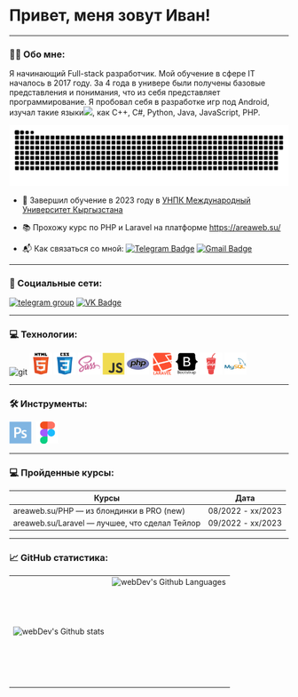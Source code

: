 # Привет, меня зовут Иван!
---
### :man_technologist: Обо мне:
Я начинающий Full-stack разработчик. Мой обучение в сфере IT началось в 2017 году. За 4 года в универе были получены базовые представления и понимания, что из себя представляет программирование. Я пробовал себя в разработке игр под Android, изучал такие языки<img src="https://media.giphy.com/media/WUlplcMpOCEmTGBtBW/giphy.gif" width="30px">, как C++, С#, Python, Java, JavaScript, PHP.

<p align="center">
 <img width="600" src="/github-snake.svg" alt="snake"/>
</p>
<!--
   <a href=""><img width="35%" align="right" alt="Github" src="/work.gif" /></a>
   -->

- 🏢 Завершил обучение в 2023 году в <a href="https://muk.iuk.kg">УНПК Международный Университет Кыргызстана</a>

- 📚 Прохожу курс по PHP и Laravel на платформе https://areaweb.su/

<!-- :zap: Являюсь старшим студентом на курсе Веб-разработки Яндекс Практикум.-->

- 📬 Как связаться со мной: [![Telegram Badge](https://img.shields.io/badge/-@digidon727-blue?style=flat-square&logo=Telegram&logoColor=white)](https://t.me/digidon727) [![Gmail Badge](https://img.shields.io/badge/-ivntik77@gmail.com-c14438?style=flat-square&logo=Gmail&logoColor=white&link=mailto:ivntik77@gmail.com)](mailto:ivntik77@gmail.com)


---

### 🤝 Социальные сети:
<div id="badges">
   <a href="https://t.me/digidon727" target="_blank"><img src="https://cdn-icons-png.flaticon.com/512/2111/2111646.png" width="40" height="40" alt="telegram group" /></a> <a href="https://vk.com/i.tikhonov1999" target="_blank"><img src="https://cdn-icons-png.flaticon.com/512/145/145813.png" width="40" height="40" alt="VK Badge"/></a>
</div>

---

### 💻 Технологии:
<div>
<img src="https://www.vectorlogo.zone/logos/git-scm/git-scm-icon.svg" alt="git" width="40" height="40"/>
<img src="https://raw.githubusercontent.com/devicons/devicon/master/icons/html5/html5-original-wordmark.svg" alt="html5" width="40" height="40"/>
<img src="https://raw.githubusercontent.com/devicons/devicon/master/icons/css3/css3-original-wordmark.svg" alt="css3" width="40" height="40"/>
<img src="https://raw.githubusercontent.com/devicons/devicon/master/icons/sass/sass-original.svg" alt="sass" width="40" height="40"/>
<img src="https://raw.githubusercontent.com/devicons/devicon/master/icons/javascript/javascript-original.svg" alt="javascript" width="40" height="40"/>
<img src="https://raw.githubusercontent.com/devicons/devicon/master/icons/php/php-original.svg" alt="php" width="40" height="40"/>
<img src="https://raw.githubusercontent.com/devicons/devicon/master/icons/laravel/laravel-plain-wordmark.svg" alt="laravel" width="40" height="40"/>
<img src="https://raw.githubusercontent.com/devicons/devicon/master/icons/bootstrap/bootstrap-plain-wordmark.svg" alt="bootstrap" width="40" height="40"/>
<img src="https://raw.githubusercontent.com/devicons/devicon/master/icons/gulp/gulp-plain.svg" alt="gulp" width="40" height="40"/>
<img src="https://raw.githubusercontent.com/devicons/devicon/master/icons/mysql/mysql-original-wordmark.svg" alt="mysql" width="40" height="40"/>
</div>

---

### 🛠 Инструменты:
<div>
  <img src="https://github.com/devicons/devicon/blob/master/icons/photoshop/photoshop-plain.svg" title="photoshop" alt="photoshop" width="40" height="40"/>&nbsp;
  <img src="https://github.com/devicons/devicon/blob/master/icons/figma/figma-original.svg" title="figma" alt="figma" width="40" height="40"/>&nbsp;
</div>

---

 ### 💻 Пройденные курсы:
 
| Курсы                                                           | Дата              |
| ----------------------------------------------------------------| :---------------: |
| areaweb.su/PHP — из блондинки в PRO (new)                       | 08/2022 - xx/2023 |
| areaweb.su/Laravel — лучшее, что сделал Тейлор                  | 09/2022 - xx/2023 |

--- 

### 📈 GitHub статистика:

<table>
  <tr>
    <td>
      <img align="left" src="http://github-readme-streak-stats.herokuapp.com?user=Digidon727&theme=dark&background=000000" alt="webDev's Github stats" />
    </td>
    <td>
      <img height="195px" align="right" alt="webDev's Github Languages" src="https://github-readme-stats-sigma-five.vercel.app/api/top-langs/?username=Digidon727&layout=compact&theme=vision-friendly-dark" />
    </td>
  </tr>
</table>


